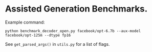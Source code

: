 # Assisted Generation Benchmarks.

Example command:
```
python benchmark_decoder_open.py facebook/opt-6.7b --aux-model facebook/opt-125m --dtype fp16
```

See `get_parsed_args()` in `utils.py` for a list of flags.
